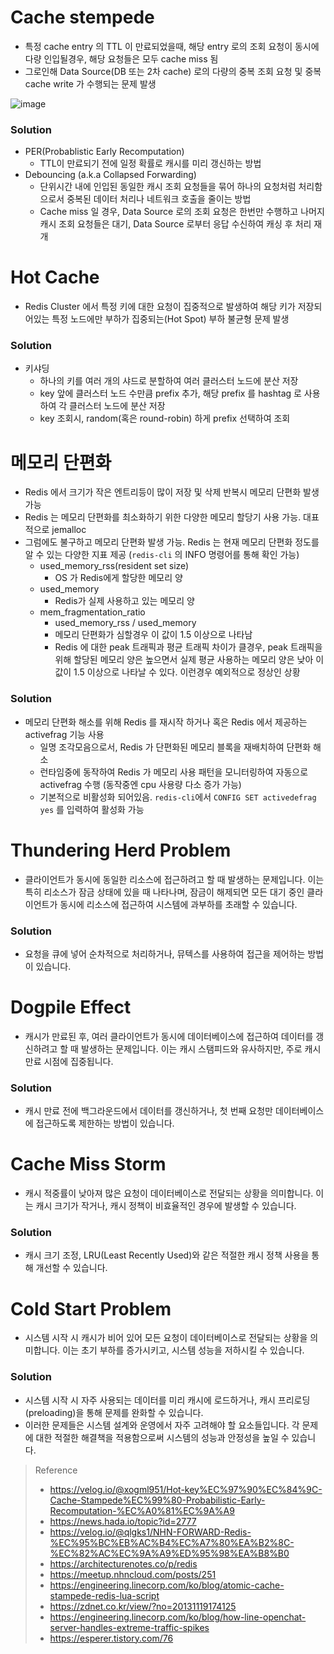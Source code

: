 # Cache stempede
* 특정 cache entry 의 TTL 이 만료되었을때, 해당 entry 로의 조회 요청이 동시에 다량 인입될경우, 해당 요청들은 모두 cache miss 됨
* 그로인해 Data Source(DB 또는 2차 cache) 로의 다량의 중복 조회 요청 및 중복 cache write 가 수행되는 문제 발생

![image](https://github.com/user-attachments/assets/ce8f40ff-9660-47eb-9996-5af963277ca3)

### Solution 
* PER(Probablistic Early Recomputation)
  * TTL이 만료되기 전에 일정 확률로 캐시를 미리 갱신하는 방법 
* Debouncing (a.k.a Collapsed Forwarding)
  * 단위시간 내에 인입된 동일한 캐시 조회 요청들을 묶어 하나의 요청처럼 처리함으로서 중복된 데이터 처리나 네트워크 호출을 줄이는 방법
  * Cache miss 일 경우, Data Source 로의 조회 요청은 한번만 수행하고 나머지 캐시 조회 요청들은 대기, Data Source 로부터 응답 수신하여 캐싱 후 처리 재개


# Hot Cache
* Redis Cluster 에서 특정 키에 대한 요청이 집중적으로 발생하여 해당 키가 저장되어있는 특정 노드에만 부하가 집중되는(Hot Spot) 부하 불균형 문제 발생

### Solution
* 키샤딩
  * 하나의 키를 여러 개의 샤드로 분할하여 여러 클러스터 노드에 분산 저장
  * key 앞에 클러스터 노드 수만큼 prefix 추가, 해당 prefix 를 hashtag 로 사용하여 각 클러스터 노드에 분산 저장
  * key 조회시, random(혹은 round-robin) 하게 prefix 선택하여 조회


# 메모리 단편화
* Redis 에서 크기가 작은 엔트리등이 많이 저장 및 삭제 반복시 메모리 단편화 발생 가능
* Redis 는 메모리 단편화를 최소화하기 위한 다양한 메모리 할당기 사용 가능. 대표적으로 jemalloc
* 그럼에도 불구하고 메모리 단편화 발생 가능. Redis 는 현재 메모리 단편화 정도를 알 수 있는 다양한 지표 제공 (`redis-cli` 의 INFO 명령어를 통해 확인 가능)
  * used_memory_rss(resident set size)
    * OS 가 Redis에게 할당한 메모리 양
  * used_memory
    * Redis가 실제 사용하고 있는 메모리 양
  * mem_fragmentation_ratio
    * used_memory_rss / used_memory
    * 메모리 단편화가 심할경우 이 값이 1.5 이상으로 나타남
    * Redis 에 대한 peak 트래픽과 평균 트래픽 차이가 클경우, peak 트래픽을 위해 할당된 메모리 양은 높으면서 실제 평균 사용하는 메모리 양은 낮아 이 값이 1.5 이상으로 나타날 수 있다. 이런경우 예외적으로 정상인 상황

### Solution 
* 메모리 단편화 해소를 위해 Redis 를 재시작 하거나 혹은 Redis 에서 제공하는 activefrag 기능 사용
  * 일명 조각모음으로서, Redis 가 단편화된 메모리 블록을 재배치하여 단편화 해소 
  * 런타임중에 동작하여 Redis 가 메모리 사용 패턴을 모니터링하여 자동으로 activefrag 수행 (동작중엔 cpu 사용량 다소 증가 가능)
  * 기본적으로 비활성화 되어있음. `redis-cli`에서 `CONFIG SET activedefrag yes` 를 입력하여 활성화 가능


# Thundering Herd Problem
* 클라이언트가 동시에 동일한 리소스에 접근하려고 할 때 발생하는 문제입니다. 이는 특히 리소스가 잠금 상태에 있을 때 나타나며, 잠금이 해제되면 모든 대기 중인 클라이언트가 동시에 리소스에 접근하여 시스템에 과부하를 초래할 수 있습니다.

### Solution
* 요청을 큐에 넣어 순차적으로 처리하거나, 뮤텍스를 사용하여 접근을 제어하는 방법이 있습니다. 


# Dogpile Effect
* 캐시가 만료된 후, 여러 클라이언트가 동시에 데이터베이스에 접근하여 데이터를 갱신하려고 할 때 발생하는 문제입니다. 이는 캐시 스탬피드와 유사하지만, 주로 캐시 만료 시점에 집중됩니다.

### Solution
* 캐시 만료 전에 백그라운드에서 데이터를 갱신하거나, 첫 번째 요청만 데이터베이스에 접근하도록 제한하는 방법이 있습니다.


# Cache Miss Storm
* 캐시 적중률이 낮아져 많은 요청이 데이터베이스로 전달되는 상황을 의미합니다. 이는 캐시 크기가 작거나, 캐시 정책이 비효율적인 경우에 발생할 수 있습니다.

### Solution
* 캐시 크기 조정, LRU(Least Recently Used)와 같은 적절한 캐시 정책 사용을 통해 개선할 수 있습니다.


# Cold Start Problem
* 시스템 시작 시 캐시가 비어 있어 모든 요청이 데이터베이스로 전달되는 상황을 의미합니다. 이는 초기 부하를 증가시키고, 시스템 성능을 저하시킬 수 있습니다.

### Solution
* 시스템 시작 시 자주 사용되는 데이터를 미리 캐시에 로드하거나, 캐시 프리로딩(preloading)을 통해 문제를 완화할 수 있습니다. 
* 이러한 문제들은 시스템 설계와 운영에서 자주 고려해야 할 요소들입니다. 각 문제에 대한 적절한 해결책을 적용함으로써 시스템의 성능과 안정성을 높일 수 있습니다.


> Reference
> * https://velog.io/@xogml951/Hot-key%EC%97%90%EC%84%9C-Cache-Stampede%EC%99%80-Probabilistic-Early-Recomputation-%EC%A0%81%EC%9A%A9
> * https://news.hada.io/topic?id=2777
> * https://velog.io/@qlgks1/NHN-FORWARD-Redis-%EC%95%BC%EB%AC%B4%EC%A7%80%EA%B2%8C-%EC%82%AC%EC%9A%A9%ED%95%98%EA%B8%B0
> * https://architecturenotes.co/p/redis
> * https://meetup.nhncloud.com/posts/251
> * https://engineering.linecorp.com/ko/blog/atomic-cache-stampede-redis-lua-script
> * https://zdnet.co.kr/view/?no=20131119174125
> * https://engineering.linecorp.com/ko/blog/how-line-openchat-server-handles-extreme-traffic-spikes
> * https://esperer.tistory.com/76
